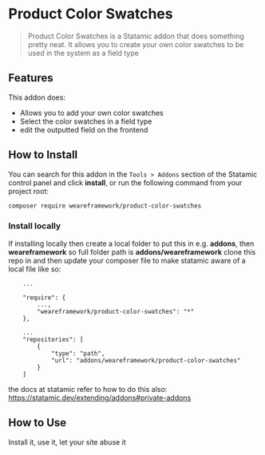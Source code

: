 # Product Color Swatches

> Product Color Swatches is a Statamic addon that does something pretty neat. 
> It allows you to create your own color swatches to be used in the system as a field type

## Features

This addon does:

- Allows you to add your own color swatches 
- Select the color swatches in a field type
- edit the outputted field on the frontend

## How to Install

You can search for this addon in the `Tools > Addons` section of the Statamic control panel and click **install**, or run the following command from your project root:

``` bash
composer require weareframework/product-color-swatches
```

### Install locally
If installing locally then create a local folder to put this in e.g. **addons**, then **weareframework** so full folder path is **addons/weareframework**
clone this repo in and then update your composer file to make statamic aware of a local file like so:

```
    ...
 
    "require": {
        ...,
        "weareframework/product-color-swatches": "*"
    },
 
    ...
    "repositories": [
        {
            "type": "path",
            "url": "addons/weareframework/product-color-swatches"
        }
    ]
```    

the docs at statamic refer to how to do this also: https://statamic.dev/extending/addons#private-addons

## How to Use

Install it, use it, let your site abuse it
